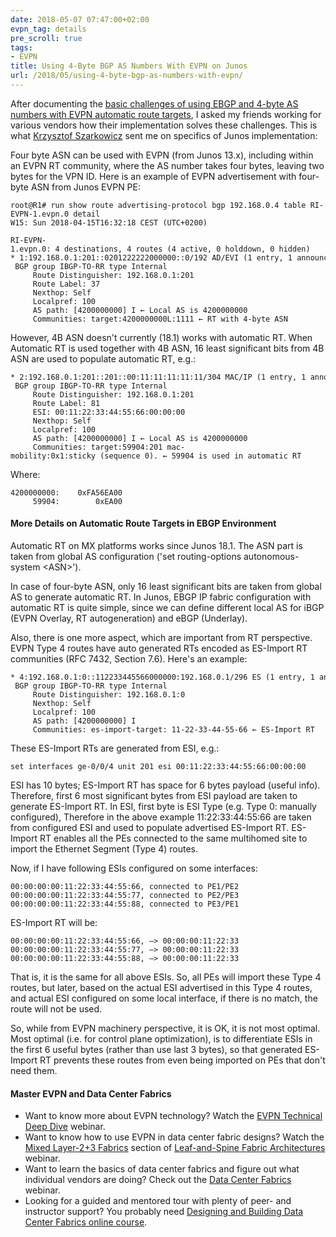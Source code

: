 ```yaml
---
date: 2018-05-07 07:47:00+02:00
evpn_tag: details
pre_scroll: true
tags:
- EVPN
title: Using 4-Byte BGP AS Numbers With EVPN on Junos
url: /2018/05/using-4-byte-bgp-as-numbers-with-evpn/
---
```

After documenting the [basic challenges of using EBGP and 4-byte AS numbers with EVPN automatic route targets](http://www.ipspace.net/Data_Center_BGP/EVPN_Route_Target_Considerations), I asked my friends working for various vendors how their implementation solves these challenges. This is what [Krzysztof Szarkowicz](https://www.oreilly.com/pub/au/6140) sent me on specifics of Junos implementation:
<!--more-->
Four byte ASN can be used with EVPN (from Junos 13.x), including within an EVPN RT community, where the AS number takes four bytes, leaving two bytes for the VPN ID. Here is an example of EVPN advertisement with four-byte ASN from Junos EVPN PE:

``` code
root@R1# run show route advertising-protocol bgp 192.168.0.4 table RI-EVPN-1.evpn.0 detail    
W15: Sun 2018-04-15T16:32:18 CEST (UTC+0200)
 
RI-EVPN-1.evpn.0: 4 destinations, 4 routes (4 active, 0 holddown, 0 hidden)
* 1:192.168.0.1:201::0201222222000000::0/192 AD/EVI (1 entry, 1 announced)
 BGP group IBGP-TO-RR type Internal
     Route Distinguisher: 192.168.0.1:201
     Route Label: 37
     Nexthop: Self
     Localpref: 100
     AS path: [4200000000] I ← Local AS is 4200000000
     Communities: target:4200000000L:1111 ← RT with 4-byte ASN
```

However, 4B ASN doesn't currently (18.1) works with automatic RT. When Automatic RT is used together with 4B ASN, 16 least significant bits from 4B ASN are used to populate automatic RT, e.g.:

``` code
* 2:192.168.0.1:201::201::00:11:11:11:11:11/304 MAC/IP (1 entry, 1 announced)
 BGP group IBGP-TO-RR type Internal
     Route Distinguisher: 192.168.0.1:201
     Route Label: 81
     ESI: 00:11:22:33:44:55:66:00:00:00
     Nexthop: Self
     Localpref: 100
     AS path: [4200000000] I ← Local AS is 4200000000
     Communities: target:59904:201 mac-mobility:0x1:sticky (sequence 0). ← 59904 is used in automatic RT
```

Where:

``` code
4200000000:    0xFA56EA00
     59904:        0xEA00
```

#### More Details on Automatic Route Targets in EBGP Environment

Automatic RT on MX platforms works since Junos 18.1. The ASN part is taken from global AS configuration ('set routing-options autonomous-system \<ASN\>').

In case of four-byte ASN, only 16 least significant bits are taken from global AS to generate automatic RT. In Junos, EBGP IP fabric configuration with automatic RT is quite simple, since we can define different local AS for iBGP (EVPN Overlay, RT autogeneration) and eBGP (Underlay).

Also, there is one more aspect, which are important from RT perspective. EVPN Type 4 routes have auto generated RTs encoded as ES-Import RT communities (RFC 7432, Section 7.6). Here's an example:

``` code
* 4:192.168.0.1:0::112233445566000000:192.168.0.1/296 ES (1 entry, 1 announced) ← encoded ESI: Type 0
 BGP group IBGP-TO-RR type Internal
     Route Distinguisher: 192.168.0.1:0
     Nexthop: Self
     Localpref: 100
     AS path: [4200000000] I
     Communities: es-import-target: 11-22-33-44-55-66 ← ES-Import RT
```

These ES-Import RTs are generated from ESI, e.g.:

``` code
set interfaces ge-0/0/4 unit 201 esi 00:11:22:33:44:55:66:00:00:00
```

ESI has 10 bytes; ES-Import RT has space for 6 bytes payload (useful info). Therefore, first 6 most significant bytes from ESI payload are taken to generate ES-Import RT. In ESI, first byte is ESI Type (e.g. Type 0: manually configured), Therefore in the above example 11:22:33:44:55:66 are taken from configured ESI and used to populate advertised ES-Import RT. ES-Import RT enables all the PEs connected to the same multihomed site to import the Ethernet Segment (Type 4) routes.

Now, if I have following ESIs configured on some interfaces:

``` code
00:00:00:00:11:22:33:44:55:66, connected to PE1/PE2
00:00:00:00:11:22:33:44:55:77, connected to PE2/PE3
00:00:00:00:11:22:33:44:55:88, connected to PE3/PE1 
```

ES-Import RT will be:

``` code
00:00:00:00:11:22:33:44:55:66, —> 00:00:00:11:22:33 
00:00:00:00:11:22:33:44:55:77, —> 00:00:00:11:22:33
00:00:00:00:11:22:33:44:55:88, —> 00:00:00:11:22:33
```

That is, it is the same for all above ESIs. So, all PEs will import these Type 4 routes, but later, based on the actual ESI advertised in this Type 4 routes, and actual ESI configured on some local interface, if there is no match, the route will not be used.

So, while from EVPN machinery perspective, it is OK, it is not most optimal. Most optimal (i.e. for control plane optimization), is to differentiate ESIs in the first 6 useful bytes (rather than use last 3 bytes), so that generated ES-Import RT prevents these routes from even being imported on PEs that don't need them.

#### Master EVPN and Data Center Fabrics

-   Want to know more about EVPN technology? Watch the [EVPN Technical Deep Dive](http://www.ipspace.net/EVPN_Technical_Deep_Dive) webinar.
-   Want to know how to use EVPN in data center fabric designs? Watch the [Mixed Layer-2+3 Fabrics](https://my.ipspace.net/bin/list?id=Clos#L2_L3_FABRIC) section of [Leaf-and-Spine Fabric Architectures](http://www.ipspace.net/Leaf-and-Spine_Fabric_Architectures) webinar.
-   Want to learn the basics of data center fabrics and figure out what individual vendors are doing? Check out the [Data Center Fabrics](http://www.ipspace.net/Data_Center_Fabrics) webinar.
-   Looking for a guided and mentored tour with plenty of peer- and instructor support? You probably need [Designing and Building Data Center Fabrics online course](http://www.ipspace.net/Designing_and_Building_Data_Center_Fabrics).
